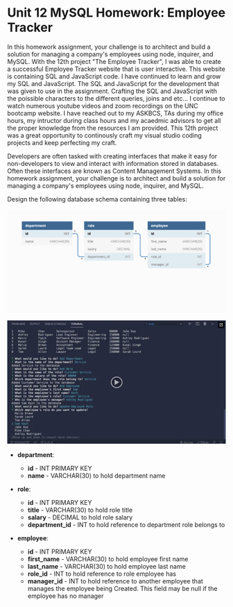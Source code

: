 # Unit 12 MySQL Homework: Employee Tracker

In this homework assignment, your challenge is to architect and build a solution for managing a company's employees using node, inquirer, and MySQL. With the 12th project "The Employee Tracker", I was able to create a successful Employee Tracker website that is user interactive. This website is containing SQL and JavaScript code. I have continued to learn and grow my SQL and JavaScript. The SQL and JavaScript for the development that was given to use in the assignment. Crafting the SQL and JavaScript with the poissible characters to the different queries, joins and etc... I continue to watch numerous youtube videos and zoom recordings on the UNC bootcamp website. I have reached out to my ASKBCS, TAs during my office hours, my intructor during class hours and my acaedmic advisors to get all the proper knowledge from the resources I am provided. This 12th project was a great opportunity to continously craft my visual studio coding projects and keep perfecting my craft.

Developers are often tasked with creating interfaces that make it easy for non-developers to view and interact with information stored in databases. Often these interfaces are known as Content Management Systems. In this homework assignment, your challenge is to architect and build a solution for managing a company's employees using node, inquirer, and MySQL.

Design the following database schema containing three tables:

![Database Schema](Assets/12-sql-homework-demo-01.png)

![Employee Tracker](Assets/12-sql-homework-video-thumbnail.png)

* **department**:

  * **id** - INT PRIMARY KEY
  * **name** - VARCHAR(30) to hold department name

* **role**:

  * **id** - INT PRIMARY KEY
  * **title** -  VARCHAR(30) to hold role title
  * **salary** -  DECIMAL to hold role salary
  * **department_id** -  INT to hold reference to department role belongs to

* **employee**:

  * **id** - INT PRIMARY KEY
  * **first_name** - VARCHAR(30) to hold employee first name
  * **last_name** - VARCHAR(30) to hold employee last name
  * **role_id** - INT to hold reference to role employee has
  * **manager_id** - INT to hold reference to another employee that manages the employee being Created. This field may be null if the employee has no manager


  
